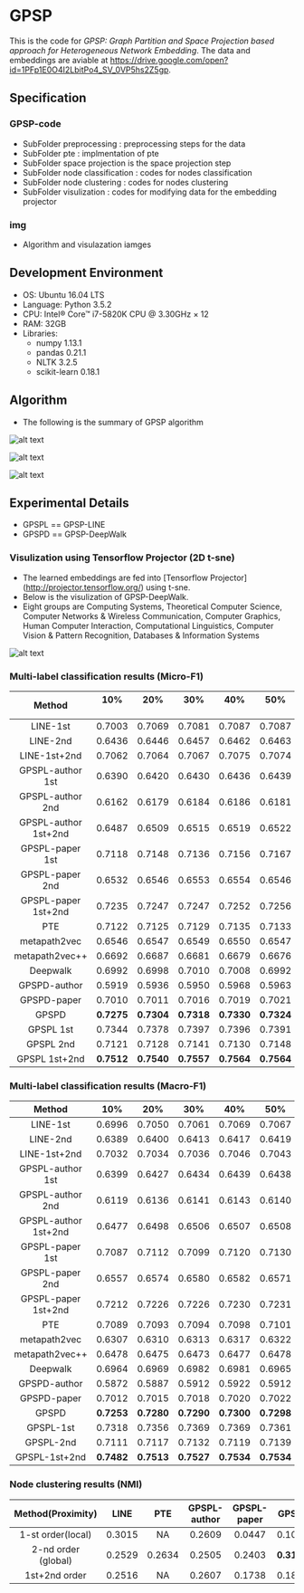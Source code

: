 # GPSP
This is the code for *GPSP: Graph Partition and Space Projection based approach for Heterogeneous Network Embedding*. The data and embeddings are aviable at https://drive.google.com/open?id=1PFp1E0O4I2LbitPo4_SV_0VP5hs2Z5gp.

## Specification
### GPSP-code
- SubFolder preprocessing : preprocessing steps for the data
- SubFolder pte : implmentation of pte
- SubFolder space projection is the space projection step
- SubFolder node classification : codes for nodes classification 
- SubFolder node clustering  : codes for nodes clustering 
- SubFolder visulization : codes for modifying data for the embedding projector
### img
- Algorithm and visulazation iamges

## Development Environment
- OS: Ubuntu 16.04 LTS
- Language: Python 3.5.2
- CPU: Intel® Core™ i7-5820K CPU @ 3.30GHz × 12 
- RAM: 32GB
- Libraries:
    - numpy 1.13.1
    - pandas 0.21.1
    - NLTK 3.2.5
    - scikit-learn 0.18.1
## Algorithm
- The following is the summary of GPSP algorithm

![alt text][a1]

[a1]: https://github.com/Ange1o/GPSP/raw/master/img/algorithm1.png "Algorithm 1"


![alt text][a2]

[a2]: https://github.com/Ange1o/GPSP/raw/master/img/algorithm2.png "Algorithm 2"

![alt text][a3]

[a3]: https://github.com/Ange1o/GPSP/raw/master/img/algorithm3.png "Algorithm 3"


## Experimental Details

- GPSPL == GPSP-LINE
- GPSPD == GPSP-DeepWalk

### Visulization using Tensorflow Projector (2D t-sne)

- The learned embeddings are fed into [Tensorflow Projector] (http://projector.tensorflow.org/) using t-sne.
- Below is the visulization of GPSP-DeepWalk.
- Eight groups are Computing Systems, Theoretical Computer Science, Computer Networks & Wireless Communication, Computer Graphics, Human Computer Interaction, Computational Linguistics, Computer Vision & Pattern Recognition, Databases & Information Systems

![alt text][v1]

[v1]: https://github.com/Ange1o/GPSP/raw/master/img/gpspD.PNG "Embedding"


### Multi-label classification results (Micro-F1)

|        Method        |    10%     |    20%     |    30%     |    40%     |    50%     |    60%     |    70%     |    80%     |    90%     |
| :------------------: | :--------: | :--------: | :--------: | :--------: | :--------: | :--------: | :--------: | :--------: | :--------: |
|       LINE-1st       |   0.7003   |   0.7069   |   0.7081   |   0.7087   |   0.7087   |   0.7084   |   0.7079   |   0.7087   |   0.7079   |
|       LINE-2nd       |   0.6436   |   0.6446   |   0.6457   |   0.6462   |   0.6463   |   0.6458   |   0.6456   |   0.6450   |   0.6470   |
|     LINE-1st+2nd     |   0.7062   |   0.7064   |   0.7067   |   0.7075   |   0.7074   |   0.7077   |   0.7062   |   0.7072   |   0.7075   |
|   GPSPL-author 1st   |   0.6390   |   0.6420   |   0.6430   |   0.6436   |   0.6439   |   0.6432   |   0.6426   |   0.6448   |   0.6455   |
|   GPSPL-author 2nd   |   0.6162   |   0.6179   |   0.6184   |   0.6186   |   0.6181   |   0.6181   |   0.6183   |   0.6199   |   0.6212   |
| GPSPL-author 1st+2nd |   0.6487   |   0.6509   |   0.6515   |   0.6519   |   0.6522   |   0.6515   |   0.6519   |   0.6534   |   0.6540   |
|   GPSPL-paper 1st    |   0.7118   |   0.7148   |   0.7136   |   0.7156   |   0.7167   |   0.7127   |   0.7219   |   0.7206   |   0.7227   |
|   GPSPL-paper 2nd    |   0.6532   |   0.6546   |   0.6553   |   0.6554   |   0.6546   |   0.6540   |   0.6552   |   0.6521   |   0.6565   |
| GPSPL-paper 1st+2nd  |   0.7235   |   0.7247   |   0.7247   |   0.7252   |   0.7256   |   0.7250   |   0.7262   |   0.7256   |   0.7267   |
|         PTE          |   0.7122   |   0.7125   |   0.7129   |   0.7135   |   0.7133   |   0.7138   |   0.7140   |   0.7135   |   0.7138   |
|     metapath2vec     |   0.6546   |   0.6547   |   0.6549   |   0.6550   |   0.6547   |   0.6551   |   0.6552   |   0.6537   |   0.6529   |
|    metapath2vec++    |   0.6692   |   0.6687   |   0.6681   |   0.6679   |   0.6676   |   0.6678   |   0.6677   |   0.6658   |   0.6651   |
|       Deepwalk       |   0.6992   |   0.6998   |   0.7010   |   0.7008   |   0.6992   |   0.6988   |   0.6986   |   0.6964   |   0.6988   |
|     GPSPD-author     |   0.5919   |   0.5936   |   0.5950   |   0.5968   |   0.5963   |   0.5993   |   0.5974   |   0.5995   |   0.5980   |
|     GPSPD-paper      |   0.7010   |   0.7011   |   0.7016   |   0.7019   |   0.7021   |   0.7020   |   0.7018   |   0.7023   |   0.7020   |
|        GPSPD         | **0.7275** | **0.7304** | **0.7318** | **0.7330** | **0.7324** | **0.7328** | **0.7320** | **0.7331** | **0.7318** |
|      GPSPL 1st       |   0.7344   |   0.7378   |   0.7397   |   0.7396   |   0.7391   |   0.7401   |   0.7410   |   0.7425   |   0.7388   |
|      GPSPL 2nd       |   0.7121   |   0.7128   |   0.7141   |   0.7130   |   0.7148   |   0.7146   |   0.7137   |   0.7145   |   0.7159   |
|    GPSPL 1st+2nd     | **0.7512** | **0.7540** | **0.7557** | **0.7564** | **0.7564** | **0.7558** | **0.7554** | **0.7574** | **0.7552** |

### Multi-label classification results (Macro-F1)

|        Method        |    10%     |    20%     |    30%     |    40%     |    50%     |    60%     |    70%     |    80%     |    90%     |
| :------------------: | :--------: | :--------: | :--------: | :--------: | :--------: | :--------: | :--------: | :--------: | :--------: |
|       LINE-1st       |   0.6996   |   0.7050   |   0.7061   |   0.7069   |   0.7067   |   0.7062   |   0.7056   |   0.7063   |   0.7059   |
|       LINE-2nd       |   0.6389   |   0.6400   |   0.6413   |   0.6417   |   0.6419   |   0.6415   |   0.6409   |   0.6403   |   0.6426   |
|     LINE-1st+2nd     |   0.7032   |   0.7034   |   0.7036   |   0.7046   |   0.7043   |   0.7049   |   0.7035   |   0.7044   |   0.7036   |
|   GPSPL-author 1st   |   0.6399   |   0.6427   |   0.6434   |   0.6439   |   0.6438   |   0.6436   |   0.6424   |   0.6451   |   0.6451   |
|   GPSPL-author 2nd   |   0.6119   |   0.6136   |   0.6141   |   0.6143   |   0.6140   |   0.6138   |   0.6138   |   0.6162   |   0.6169   |
| GPSPL-author 1st+2nd |   0.6477   |   0.6498   |   0.6506   |   0.6507   |   0.6508   |   0.6501   |   0.6506   |   0.6529   |   0.6528   |
|   GPSPL-paper 1st    |   0.7087   |   0.7112   |   0.7099   |   0.7120   |   0.7130   |   0.7083   |   0.7198   |   0.7177   |   0.7211   |
|   GPSPL-paper 2nd    |   0.6557   |   0.6574   |   0.6580   |   0.6582   |   0.6571   |   0.6570   |   0.6578   |   0.6550   |   0.6591   |
| GPSPL-paper 1st+2nd  |   0.7212   |   0.7226   |   0.7226   |   0.7230   |   0.7231   |   0.7229   |   0.7243   |   0.7232   |   0.7251   |
|         PTE          |   0.7089   |   0.7093   |   0.7094   |   0.7098   |   0.7101   |   0.7104   |   0.7090   |   0.7099   |   0.7094   |
|     metapath2vec     |   0.6307   |   0.6310   |   0.6313   |   0.6317   |   0.6322   |   0.6325   |   0.6328   |   0.6313   |   0.6301   |
|    metapath2vec++    |   0.6478   |   0.6475   |   0.6473   |   0.6477   |   0.6478   |   0.6474   |   0.6473   |   0.6456   |   0.6445   |
|       Deepwalk       |   0.6964   |   0.6969   |   0.6982   |   0.6981   |   0.6965   |   0.6964   |   0.6963   |   0.6937   |   0.6961   |
|     GPSPD-author     |   0.5872   |   0.5887   |   0.5912   |   0.5922   |   0.5912   |   0.5977   |   0.5941   |   0.5971   |   0.5944   |
|     GPSPD-paper      |   0.7012   |   0.7015   |   0.7018   |   0.7020   |   0.7022   |   0.7021   |   0.7018   |   0.7023   |   0.7016   |
|        GPSPD         | **0.7253** | **0.7280** | **0.7290** | **0.7300** | **0.7298** | **0.7302** | **0.7295** | **0.7306** | **0.7289** |
|      GPSPL-1st       |   0.7318   |   0.7356   |   0.7369   |   0.7369   |   0.7361   |   0.7374   |   0.7388   |   0.7402   |   0.7364   |
|      GPSPL-2nd       |   0.7111   |   0.7117   |   0.7132   |   0.7119   |   0.7139   |   0.7137   |   0.7130   |   0.7136   |   0.7155   |
|    GPSPL-1st+2nd     | **0.7482** | **0.7513** | **0.7527** | **0.7534** | **0.7534** | **0.7529** | **0.7526** | **0.7544** | **0.7522** |

### Node clustering results (NMI)

|  Method(Proximity)  |  LINE  |  PTE   | GPSPL-author | GPSPL-paper |   GPSPL    | metapath2v | metapath2v++ | Deepwalk | GPSPD-author | GPSPD-paper |   GPSPD    |
| :-----------------: | :----: | :----: | :----------: | :---------: | :--------: | :--------: | :----------: | :------: | :----------: | :---------: | :--------: |
|  1-st order(local)  | 0.3015 |   NA   |    0.2609    |   0.0447    |   0.1049   |     NA     |      NA      |    NA    |      NA      |     NA      |     NA     |
| 2-nd order (global) | 0.2529 | 0.2634 |    0.2505    |   0.2403    | **0.3118** |   0.2403   |    0.2473    |  0.2873  |    0.1681    |   0.3392    | **0.3555** |
|    1st+2nd order    | 0.2516 |   NA   |    0.2607    |   0.1738    |   0.1894   |     NA     |      NA      |    NA    |      NA      |     NA      |     NA     |

